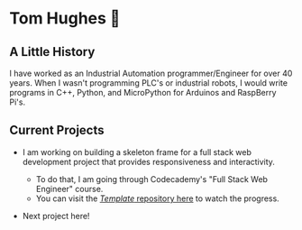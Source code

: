 # Tom Hughes 👋

<!--
**mnkth01a/mnkth01a** is a ✨ _special_ ✨ repository because its `README.md` (this file) appears on your GitHub profile.

Here are some ideas to get you started:

- 🔭 I’m currently working on ...
- 🌱 I’m currently learning ...
- 👯 I’m looking to collaborate on ...
- 🤔 I’m looking for help with ...
- 💬 Ask me about ...
- 📫 How to reach me: ...
- 😄 Pronouns: ...
- ⚡ Fun fact: ...
-->

## A Little History

I have worked as an Industrial Automation programmer/Engineer for over 40 years.  When I wasn't programming PLC's or industrial robots, I would write programs in C++, Python, and MicroPython for Arduinos and RaspBerry Pi's.

## Current Projects

- I am working on building a skeleton frame for a full stack web development project that provides responsiveness and interactivity.
  - To do that, I am going through Codecademy's "Full Stack Web Engineer" course.
  - You can visit the [_Template_ repository here](https://github.com/mnkth01a/templates.git) to watch the progress.
 
- Next project here!

<!-- ![IMG_2250 tom kissing a catfish](https://github.com/user-attachments/assets/25ca8329-6ccd-41d7-8e18-6a6e73bd5cff)
![IMG_2250 tom kissing a catfish](./IMG_2250.jpg)
_Tom kissing a catfish_

<!-- ![IMG_2249 tom smiling because he caught a fish](https://github.com/user-attachments/assets/8ac3791b-9d6e-4cb1-a776-ca5869150c0e)
![IMG_2249 tom smiling because he caught a fish](./IMG_2249.jpg)
_Tom smiling at catching a fish, even a little catfish!_
-->
